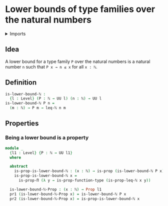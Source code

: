 # Lower bounds of type families over the natural numbers

<details><summary>Imports</summary>
```agda
module elementary-number-theory.lower-bounds-natural-numbers where
open import elementary-number-theory.inequality-natural-numbers
open import elementary-number-theory.natural-numbers
open import foundation.dependent-pair-types
open import foundation.propositions
open import foundation.universe-levels
```
</details>

## Idea

A lower bound for a type family `P` over the natural numbers is a natural number `n` such that `P x → n ≤ x` for all `x : ℕ`.

## Definition

```agda
is-lower-bound-ℕ :
  {l : Level} (P : ℕ → UU l) (n : ℕ) → UU l
is-lower-bound-ℕ P n =
  (m : ℕ) → P m → leq-ℕ n m
```

## Properties

### Being a lower bound is a property

```agda
module _
  {l1 : Level} {P : ℕ → UU l1}
  where

  abstract
    is-prop-is-lower-bound-ℕ : (x : ℕ) → is-prop (is-lower-bound-ℕ P x)
    is-prop-is-lower-bound-ℕ x =
      is-prop-Π (λ y → is-prop-function-type (is-prop-leq-ℕ x y))

  is-lower-bound-ℕ-Prop : (x : ℕ) → Prop l1
  pr1 (is-lower-bound-ℕ-Prop x) = is-lower-bound-ℕ P x
  pr2 (is-lower-bound-ℕ-Prop x) = is-prop-is-lower-bound-ℕ x
```
